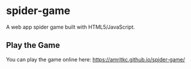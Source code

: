 # spider-game
A web app spider game built with HTML5/JavaScript.

## Play the Game

You can play the game online here: https://amritkc.github.io/spider-game/
